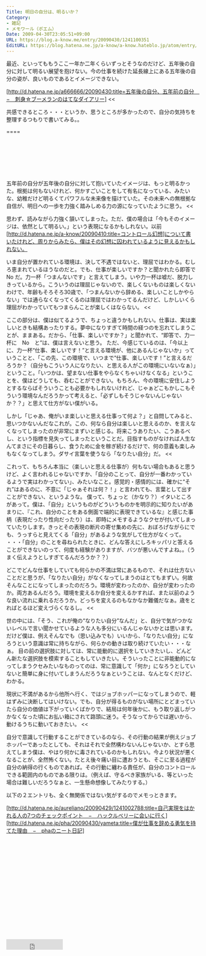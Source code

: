 ```yaml
---
Title: 明日の自分は、明るいか？
Category:
- 雑記
- メモワール（ポエム）
Date: 2009-04-30T23:05:51+09:00
URL: https://blog.a-know.me/entry/20090430/1241100351
EditURL: https://blog.hatena.ne.jp/a-know/a-know.hateblo.jp/atom/entry/12921228815727980097
---
```


>>
最近、といってももうここ一年か二年くらいずっとそうなのだけど、五年後の自分に対して明るい展望を抱けない。今の仕事を続けた延長線上にある五年後の自分の姿が、良いものであるとイメージできない。

[http://d.hatena.ne.jp/a666666/20090430:title=五年後の自分、五年前の自分　−　刺身☆ブーメランのはてなダイアリー]
<<

共感できるところ・・・というか、思うところが多かったので、自分の気持ちを整理するつもりで書いてみる。。

====

<script async src="//pagead2.googlesyndication.com/pagead/js/adsbygoogle.js"></script>
<!-- article-top -->
<ins class="adsbygoogle"
     style="display:inline-block;width:728px;height:90px"
     data-ad-client="ca-pub-3463034538369189"
     data-ad-slot="8367620130"></ins>
<script>
(adsbygoogle = window.adsbygoogle || []).push({});
</script>


>>
五年前の自分が五年後の自分に対して抱いていたイメージは、もっと明るかった。根拠は何もないけれど、何かすごいことをして有名になっている、みたいな、幼稚だけど明るくてパワフルな未来像を描けていた。その未来への無根拠な自信が、明日への一歩を力強く踏みしめる力の源になっていたように思う。
<<

思わず、読みながら力強く頷いてしまった。ただ、僕の場合は「今もそのイメージは、依然として明るい。」という表現になるかもしれない。以前[http://d.hatena.ne.jp/a-know/20090410:title=コントロール幻想]について書いたけれど、周りからみたら、僕はその幻想に囚われているように見えるかもしれない。


>>
いま自分が置かれている環境は、決して不遇ではないと、理屈ではわかる。むしろ恵まれているほうなのだと。でも、仕事が楽しいですか？と聞かれたら即答で No だ。力一杯「つまんないです」と言えてしまう。いや力一杯は嘘だ、脱力しきっているから。こういうのは理屈じゃないので、楽しくないものは楽しくないわけで、年齢もそろそろ30歳で、「つまんないから辞める、楽しいことしかやらない」では通らなくなってくるのは理屈ではわかってるんだけど、しかしいくら理屈がわかっていてもつまらんことが楽しくはならない。
<<

ここの部分は、僕は似てるようで、ちょっと違うかもしれない。仕事は、実は楽しいときも結構あったりする。夢中になりすぎて時間の経つのを忘れてしまうことが、ままある。だから、「仕事、楽しいですか？」と聞かれて、“即答で、力一杯に　No　と”は、僕は言えないと思う。
ただ、今感じているのは、「今以上に、力一杯“仕事、楽しいです！”と言える環境が、他にあるんじゃないか」っていうことと、「この先、この環境で、いつまで“仕事、楽しいです！”と言えるだろうか？（自分もこういう人になりたい、と思える人がこの環境にいないなぁ）」ということ。「いつかは、望まない仕事をやらなくちゃいけなくなる」ということを、僕はどうしても、呑むことができない。もちろん、今の環境に安住しようとするならばそういうことも必要かもしれないけれど、じゃぁどこもかしこもそういう環境なんだろうかって考えると、「必ずしもそうじゃないんじゃないか？？」と思えて仕方がない僕がいる。


>>
しかし「じゃあ、俺がいま楽しいと思える仕事って何よ？」と自問してみると、思いつかないんだなこれが。この、何なら自分は楽しいと思えるのか、を言えなくなってしまったのが非常にまずいと感じる。将来こうありたい、こうあるべし、という指標を見失ってしまったということだ。目指すものがなければ人生なんてまさにその日暮らし、食うために金を稼ぎ続けるだけで、何の意義も楽しみもなくなってしまう。ダサイ言葉を使うなら「なりたい自分」だ。
<<

これって、もちろん本当に（楽しいと思える仕事が）何もない場合もあると思うけど、よく言われるじゃないですか、「自分のことって、自分が一番わかっているようで実はわかってない」、みたいなこと。感覚的・感情的には、確かに“それ”はあるのに、不意に「じゃぁそれは何？！」と言われても、言葉として出すことができない、というような。
僕って、ちょっと（かなり？）イタいところがあって。僕は、「自分」というものがどういうものかを明示的に知りたいがあまりに、『これ、自分のことをある側面で端的に表現できているな』と感じた事柄（表現だったり性向だったり）は、即時にメモするようなクセが付いてしまっていたりします。きっとその表現の断片の寄せ集めの先に、おぼろげながらにでも、うっすらと見えてくる「自分」があるような気がして仕方がなくって。
・・・「自分」のことを尋ねられたときに、どんな答えにしろキッパリと答えることができないのって、何度も経験がありますが、バツが悪いんですよね。。（うまく伝えようとしすぎてるんだろうか？？）


>>
どこでどんな仕事をしていても何らかの不満は常にあるもので、それは仕方ないことだと思うが、「なりたい自分」がなくなってしまうのはとてもまずい。何故そんなことになってしまったのだろう。環境が変わったのか、自分が変わったのか。両方あるんだろう。環境を変えるか自分を変えるかすれば、また以前のような良い流れに乗れるだろうか。どっちを変えるのもなかなか難儀だなぁ。歳をとればとるほど変えづらくなるし。
<<

世の中には、「そう、これが俺の“なりたい自分”なんだ」と、自分で気がつかないレベルで言い聞かせているような人も多分にいるんじゃないかとは思います。だけど僕は、例えそんなでも（思い込みでも）いいから、「なりたい自分」になろうという意識は常に持ちながら、何らかの動きは取り続けていたい・・・なぁ。
目の前の選択肢に対しては、常に能動的に選択をしていきたいし、どんどん新たな選択肢を模索することもしていきたい。そういったことに非能動的になってしまうクセみたいなものってのは、常に意識して「何か」になろうとしていないと簡単に身に付いてしまうんだろうなぁということは、なんとなくだけど、わかる。


>>
現状に不満があるから他所へ行く、ではジョブホッパーになってしまうので、軽はずみに決断してはいけない。でも、自分が得るものがない場所にとどまっていたら自分の価値は下がっていくばかりで、結局は何年後かに、もう取り返しがつかなくなった頃にお払い箱にされて路頭に迷う。そうなってからでは遅いから、動けるうちに動いておきたい。
<<

自分で意識して行動することができているのなら、その行動の結果が例えジョブホッパーであったとしても、それはそれで全然構わないんじゃないか、とすら思えてしまう僕は、やはり何かに毒されているのかもしれない。今より状況が悪くなることが、全然怖くない。たとえ後々痛い目に遭おうとも、そこに至る過程が自分の納得の行くものであれば。その行動に纏わる責任が、自分のコントロールできる範囲内のものである限りは。（例えば、守るべき家族がいる、等といった場合は難しいだろうなぁと、一生懸命想像してみたりする。）




以下の２エントリも、全く無関係ではない気がするのでメモっときます。


[http://d.hatena.ne.jp/aureliano/20090429/1241002788:title=自己実現をはかれる人の7つのチェックポイント　−　ハックルベリーに会いに行く]
[http://d.hatena.ne.jp/pha/20090430/yameta:title=僕が仕事を辞める勇気を持てた理由　−　phaのニート日記]




<script async src="//pagead2.googlesyndication.com/pagead/js/adsbygoogle.js"></script>
<!-- article-bottom2 -->
<ins class="adsbygoogle"
     style="display:inline-block;width:300px;height:250px"
     data-ad-client="ca-pub-3463034538369189"
     data-ad-slot="5274552934"></ins>
<script>
(adsbygoogle = window.adsbygoogle || []).push({});
</script>


<iframe src="http://blog.hatena.ne.jp/a-know/a-know.hateblo.jp/subscribe/iframe" allowtransparency="true" frameborder="0" scrolling="no" width="150" height="28"></iframe>
